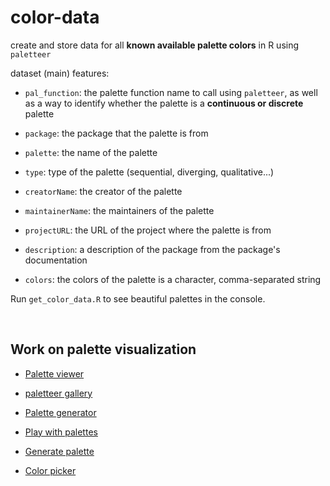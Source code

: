 # color-data

create and store data for all **known available palette colors** in R using `paletteer`

dataset (main) features:

- `pal_function`: the palette function name to call using `paletteer`, as well as a way to identify whether the palette is a **continuous or discrete** palette

- `package`: the package that the palette is from

- `palette`: the name of the palette

- `type`: type of the palette (sequential, diverging, qualitative...)

- `creatorName`: the creator of the palette

- `maintainerName`: the maintainers of the palette

- `projectURL`: the URL of the project where the palette is from

- `description`: a description of the package from the package's documentation

- `colors`: the colors of the palette is a character, comma-separated string

Run `get_color_data.R` to see beautiful palettes in the console.

<br>

## Work on palette visualization

- [Palette viewer](https://emilhvitfeldt.github.io/r-color-palettes/)

- [paletteer gallery](https://pmassicotte.github.io/paletteer_gallery/)

- [Palette generator](https://coolors.co/2de1fc-2afc98-09e85e-16c172-214f4b)

- [Play with palettes](https://www.learnui.design/tools/data-color-picker.html#palette)

- [Generate palette](https://medialab.github.io/iwanthue/)

- [Color picker](https://color.adobe.com/create/color-wheel)